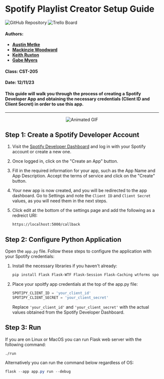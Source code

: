 # Spotify Playlist Creator Setup Guide

<div>
  <a href="https://github.com/Austin-Metke/CST205-Final-Project" style="text-decoration: none;">
    <img src="https://img.shields.io/badge/Project%20Repository-grey?style=flat-square&logo=github&logoColor=white" alt="GitHub Repository">
  </a>
  <a href="https://trello.com/b/3WILazhQ/cst-205-team-9477" style="text-decoration: none;">
    <img src="https://img.shields.io/badge/Project%20Board-white?style=flat-square&logo=trello&logoColor=blue" alt="Trello Board">
  </a>
</div>

#### Authors: 
* [**Austin Metke**](https://github.com/Austin-Metke)
* [**Mackinzie Woodward**](https://github.com/kinziegrace4)
* [**Keith Ruxton**](https://github.com/keith-ruxton)
* [**Gabe Myers**](https://github.com/gabethemyers)
#### Class: CST-205
#### Date: 12/11/23
#### 

 #### This guide will walk you through the process of creating a Spotify Developer App and obtaining the necessary credentials (Client ID and Client Secret) in order to use this app.
---
<div align="center">
  <img src="https://media4.giphy.com/media/v1.Y2lkPTc5MGI3NjExMGpwbWpjMzJjdXlvcnBsdG10eTl4c2FmMThoMW8zbWZkdmFwcDRjcyZlcD12MV9pbnRlcm5hbF9naWZfYnlfaWQmY3Q9Zw/LX8ZkoLXonTzR2YExC/giphy.gif" alt="Animated GIF">
</div>

## Step 1: Create a Spotify Developer Account

1. Visit the [Spotify Developer Dashboard](https://developer.spotify.com/dashboard/login) and log in with your Spotify account or create a new one.

2. Once logged in, click on the "Create an App" button.

3. Fill in the required information for your app, such as the App Name and App Description. Accept the terms of service and click on the "Create" button.

4. Your new app is now created, and you will be redirected to the app dashboard. Go to Settings and note the `Client ID` and `Client Secret` values, as you will need them in the next steps.

5. Click edit at the bottom of the settings page and add the following as a redreict URI:
   ```
   https://localhost:5000/callback
   ```
## Step 2: Configure Python Application

Open the `app.py` file. Follow these steps to configure the application with your Spotify credentials:

1. Install the necessary libraries if you haven't already:

   ```bash
   pip install Flask Flask-WTF Flask-Session Flask-Caching wtforms spotipy
   ```

2. Place your spoitfy app credentials at the top of the app.py file:

   ```python
   SPOTIPY_CLIENT_ID = 'your_client_id'
   SPOTIPY_CLIENT_SECRET = 'your_client_secret'                                                        
   ```

   Replace `'your_client_id'` and `'your_client_secret'` with the actual values obtained from the Spotify Developer Dashboard.


## Step 3: Run

  If you are on Linux or MacOS you can run Flask web server with the following command:
  
   ```bash
   ./run
   ```
   
  Alternatively you can run the command below regardless of OS:
  
  ```powershell
  flask --app app.py run --debug
  ```
